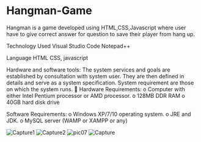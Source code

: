 # Hangman-Game
Hangman is a game developed using HTML,CSS,Javascript where user have to give correct answer for question to save their player from hang up.

Technology Used Visual Studio Code Notepad++ 

Language HTML CSS, javascript

Hardware and software tools: The system services and goals are established by consultation with system user. They are then defined in details and serve as a system specification. System requirement are those on which the system runs.  Hardware Requirements: o Computer with either Intel Pentium processor or AMD processor. o 128MB DDR RAM o 40GB hard disk drive

Software Requirements: o Windows XP/7/10 operating system. o JRE and JDK. o MySQL server (WAMP or XAMPP or any)



![Capture1](https://user-images.githubusercontent.com/57304666/82601637-dbdafa80-9b7d-11ea-8663-137a7139ee75.jpg)
![Capture2](https://user-images.githubusercontent.com/57304666/82601639-dc739100-9b7d-11ea-868e-2b0dae45dca9.jpg)
![pic07](https://user-images.githubusercontent.com/57304666/82601640-dc739100-9b7d-11ea-85c9-ce32f0db7c6f.jpg)
![Capture](https://user-images.githubusercontent.com/57304666/82601642-dc739100-9b7d-11ea-947c-cf18883e3523.jpg)
